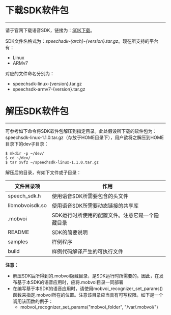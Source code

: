 # 下载SDK软件包
---------------

请于官网下载语音SDK，链接为：[SDK下载](http://ai.chumenwenwen.com/pages/document/intro?)。

SDK文件名格式为：*speechsdk-{arch}-{version}.tar.gz*。现在所支持的平台有：
* Linux
* ARMv7

对应的文件命名分别为：
* speechsdk-linux-{version}.tar.gz
* speechsdk-armv7-{version}.tar.gz


# 解压SDK软件包
---------------

可参考如下命令将SDK软件包解压到指定目录。此处假设所下载的软件包为：speechsdk-linux-1.1.0.tar.gz（存放于HOME目录下），用户欲将之解压到HOME目录下的dev子目录：

```shell
$ mkdir -p ~/dev/
$ cd ~/dev/
$ tar xvfz ~/speechsdk-linux-1.1.0.tar.gz
```

解压后的目录，有如下文件或子目录：

| 文件目录项      | 作用                                            |
|-----------------|-------------------------------------------------|
| speech_sdk.h    | 使用语音SDK所需要包含的头文件                   |
| libmobvoisdk.so | 使用语音SDK所需要动态链接的共享库               |
| .mobvoi         | SDK运行时所使用的配置文件。注意它是一个隐藏目录 |
| README          | SDK的简要说明                                   |
| samples         | 样例程序                                        |
| build           | 样例代码解译产生的可执行文件　                  |

**注意：**
* 解压SDK后所得到的.mobvoi隐藏目录，是SDK运行时所需要的。因此，在发布基于本SDK的语音应用时，应将.mobvoi目录一同部署
* 在编写基于本SDK的语音应用时，请使用mobvoi_recognizer_set_params()函数来指定.mobvoi所在的位置。注意该目录应当具有可写权限。如下是一个调用该函数的例子：
  *  mobvoi_recognizer_set_params("mobvoi_folder", "/var/.mobvoi/")
